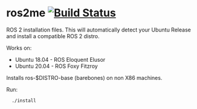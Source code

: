 # ros2me [![Build Status](https://travis-ci.org/linorobot/ros2me.svg?branch=master)](https://travis-ci.org/linorobot/ros2me)
ROS 2 installation files. This will automatically detect your Ubuntu Release and install a compatible ROS 2 distro. 

Works on:
- Ubuntu 18.04 - ROS Eloquent Elusor
- Ubuntu 20.04 - ROS Foxy Fitzroy

Installs ros-$DISTRO-base (barebones) on non X86 machines.


Run:

```
  ./install
```

